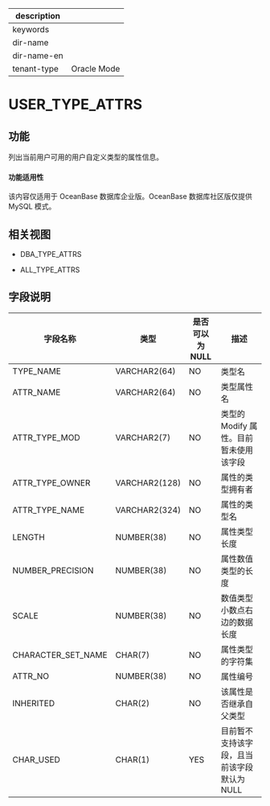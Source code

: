 |description||
|---|---|
|keywords||
|dir-name||
|dir-name-en||
|tenant-type|Oracle Mode|

USER_TYPE_ATTRS
====================================

功能
-----------

列出当前用户可用的用户自定义类型的属性信息。

  <main id="notice" >
    <h4>功能适用性</h4>
    <p>该内容仅适用于 OceanBase 数据库企业版。OceanBase 数据库社区版仅提供 MySQL 模式。</p>
  </main>

相关视图
-------------

* DBA_TYPE_ATTRS

* ALL_TYPE_ATTRS

字段说明
-------------

|      **字段名称**      |    **类型**     | **是否可以为 NULL** |          **描述**          |
|--------------------|---------------|----------------|--------------------------|
| TYPE_NAME          | VARCHAR2(64)  | NO             | 类型名                      |
| ATTR_NAME          | VARCHAR2(64)  | NO             | 类型属性名                    |
| ATTR_TYPE_MOD      | VARCHAR2(7)   | NO             | 类型的 Modify 属性。目前暂未使用该字段  |
| ATTR_TYPE_OWNER    | VARCHAR2(128) | NO             | 属性的类型拥有者                 |
| ATTR_TYPE_NAME     | VARCHAR2(324) | NO             | 属性的类型名                   |
| LENGTH             | NUMBER(38)    | NO             | 属性类型长度                   |
| NUMBER_PRECISION   | NUMBER(38)    | NO             | 属性数值类型的长度                |
| SCALE              | NUMBER(38)    | NO             | 数值类型小数点右边的数据长度           |
| CHARACTER_SET_NAME | CHAR(7)       | NO             | 属性类型的字符集                 |
| ATTR_NO            | NUMBER(38)    | NO             | 属性编号                     |
| INHERITED          | CHAR(2)       | NO             | 该属性是否继承自父类型              |
| CHAR_USED          | CHAR(1)       | YES            | 目前暂不支持该字段，且当前该字段默认为 NULL |
